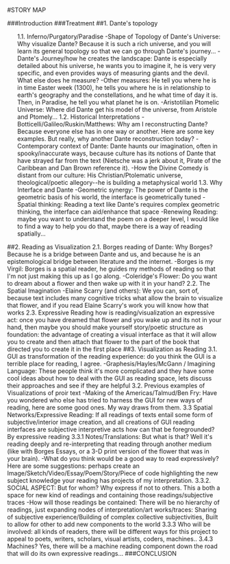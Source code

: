 #STORY MAP    

###Introduction
###Treatment
##1. Dante's topology
<ul>1.1. Inferno/Purgatory/Paradise
	-Shape of Topology of Dante's Universe: Why visualize Dante? Because it is such a rich universe, and you will learn its general topology so that we can go through Dante's journey... 
	-Dante's Journey/how he creates the landscape: Dante is especially detailed about his universe, he wants you to imagine it, he is very very specific, and even provides ways of measuring giants and the devil. What else does he measure?
	-Other measures: He tell you where he is in time Easter week (1300), he tells you where he is in relationship to earth's geography and the constellations, and he what time of day it is. Then, in Paradise, he tell you what planet he is on.
	-Aristotilian Ptomelic Universe: Where did Dante get his model of the universe, from Aristole and Ptomely...
	1.2. Historical Interpretations
	-Botticelli/Galileo/Ruskin/Matthews: Why am I reconstructing Dante? Because everyone else has in one way or another. Here are some key examples. But really, why another Dante reconstruction today?
	-Contemporary context of Dante: Dante haunts our imagination, often in spooky/inaccurate ways, because culture has its notions of Dante that have strayed far from the text (Nietsche was a jerk about it, Pirate of the Caribbean and Dan Brown reference it).
	-How the Divine Comedy is distant from our culture: His Christian/Ptolematic universe, theological/poetic allegory--he is building a metaphysical world
	1.3. Why Interface and Dante
	-Geometric synergy: The power of Dante is the geometric basis of his world, the interface is geometrically tuned
	-Spatial thinking: Reading a text like Dante's requires complex geometric thinking, the interface can aid/enhance that space
	-Renewing Reading: maybe you want to understand the poem on a deeper level, I would like to find a way to help you do that, maybe there is a way of reading spatially...
</ul>
##2. Reading as Visualization
	2.1. Borges reading of Dante: Why Borges? Because he is a bridge between Dante and us, and because he is an epistemological bridge between literature and the internet.
	-Borges is my Virgil: Borges is a spatial reader, he guides my methods of reading so that I'm not just making this up as I go along.
	-Coleridge's Flower: Do you want to dream about a flower and then wake up with it in your hand?
	2.2. The Spatial Imagination
	-Elaine Scarry (and others): We you can, sort of, because text includes many cognitive tricks what allow the brain to visualize that flower, and if you read Elaine Scarry's work you will know how that works
	2.3. Expressive Reading
	how is reading/visualization an expressive act: once you have dreamed that flower and you wake up and its not in your hand, then maybe you should make yourself
    story/poetic structure as foundation: the advantage of creating a visual interface as that it will allow you to create and then attach that flower to the part of the book that directed you to create it in the first place
##3. Visualization as Reading
	3.1. GUI as transformation of the reading experience: do you think the GUI is a terrible place for reading, I agree.
	-Graphesis/Hayles/McGann / Imagining Language: These people think it's more complicated and they have some cool ideas about how to deal with the GUI as reading space, lets discuss their approaches and see if they are helpful
	3.2. Previous examples of Visualizations of proir text
	-Making of the Americas/Talmud/Ben Fry: Have you wondered who else has tried to harness the GUI for new ways of reading, here are some good ones. My way draws from them.
	3.3 Spatial Networks/Expressive Reading: If all readings of texts entail some form of subjective/interior image creation, and all creations of GUI reading interfaces are subjective interpretive acts how can that be foregrounded? By expressive reading 
	3.3.1 Notes/Translations: But what is that? Well it's reading deeply and re-interpreting that reading through another medium (like with Borges Essays, or a 3-D print version of the flower that was in your brain). 
	-What do you think would be a good way to read expressively? Here are some suggestions: perhaps create an Image/Sketch/Video/Essay/Poem/Story/Piece of code  highlighting the new subject knowledge your reading has projects of my interpretation.
	3.3.2. SOCIAL ASPECT: But for whom? Why express if not to others. This a both a space for new kind of readings and containing those readings/subjective traces
	-How will those readings be contained: There will be no hierarchy of readings, just expanding nodes of interpretation/art works/traces: Sharing of subjective experience/Building of complex collective subjectivities, Built to allow for other to add new components to the world
	3.3.3 Who will be involved: all kinds of readers, there will be different ways for this project to appeal to poets, writers, scholars, visual artists, coders, machines..
	3.4.3 Machines? Yes, there will be a machine reading component down the road that will do its own expressive readings...
###CONCLUSION